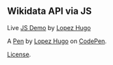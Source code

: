 Wikidata API via JS
-------------------
Live [JS Demo](http://codepen.io/hugolpz/pen/ByoKOK) by [Lopez Hugo](http://codepen.io/hugolpz)

A [Pen](http://codepen.io/hugolpz/pen/ByoKOK) by [Lopez Hugo](http://codepen.io/hugolpz) on [CodePen](http://codepen.io/).

[License](http://codepen.io/hugolpz/pen/ByoKOK/license).